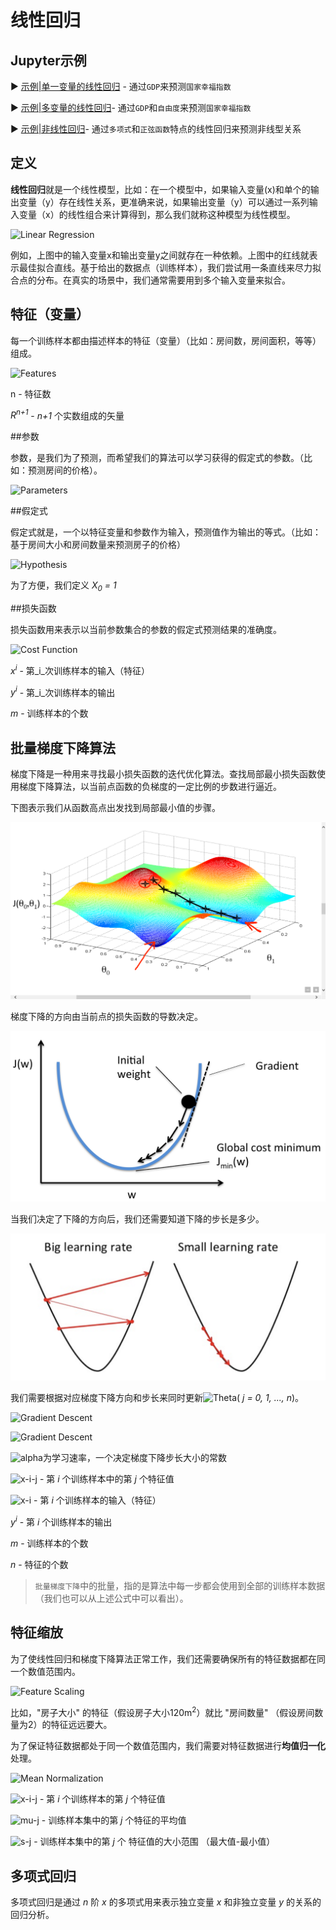 #  线性回归

## Jupyter示例

▶️ [示例|单一变量的线性回归]() - 通过`GDP`来预测`国家幸福指数`

▶️ [示例|多变量的线性回归]()- 通过`GDP`和`自由度`来预测`国家幸福指数`

▶️ [示例|非线性回归]()- 通过`多项式`和`正弦函数`特点的线性回归来预测非线型关系

##  定义

**线性回归**就是一个线性模型，比如：在一个模型中，如果输入变量(x)和单个的输出变量（y）存在线性关系，更准确来说，如果输出变量（y）可以通过一系列输入变量（x）的线性组合来计算得到，那么我们就称这种模型为线性模型。

![Linear Regression](https://upload.wikimedia.org/wikipedia/commons/3/3a/Linear_regression.svg)

例如，上图中的输入变量x和输出变量y之间就存在一种依赖。上图中的红线就表示最佳拟合直线。基于给出的数据点（训练样本），我们尝试用一条直线来尽力拟合点的分布。在真实的场景中，我们通常需要用到多个输入变量来拟合。

## 特征（变量）

每一个训练样本都由描述样本的特征（变量）（比如：房间数，房间面积，等等）组成。

![Features](../../images/linear_regression/features.svg)

n - 特征数

_R<sup>n+1</sup>_ - _n+1_ 个实数组成的矢量

##参数

参数，是我们为了预测，而希望我们的算法可以学习获得的假定式的参数。（比如：预测房间的价格）。

![Parameters](../../images/linear_regression/parameters.svg)

##假定式

假定式就是，一个以特征变量和参数作为输入，预测值作为输出的等式。（比如：基于房间大小和房间数量来预测房子的价格）

![Hypothesis](../../images/linear_regression/hypothesis.svg)

为了方便，我们定义 _X<sub>0</sub> = 1_

##损失函数

损失函数用来表示以当前参数集合的参数的假定式预测结果的准确度。

![Cost Function](../../images/linear_regression/cost-function.svg)

_x<sup>i</sup>_  -  第_i_次训练样本的输入（特征）

_y<sup>i</sup>_  - 第_i_次训练样本的输出

_m_ - 训练样本的个数

## 批量梯度下降算法

梯度下降是一种用来寻找最小损失函数的迭代优化算法。查找局部最小损失函数使用梯度下降算法，以当前点函数的负梯度的一定比例的步数进行逼近。

下图表示我们从函数高点出发找到局部最小值的步骤。

![Gradient Descent](../../images/linear_regression/batch-gradient-1.png)

梯度下降的方向由当前点的损失函数的导数决定。

![Gradient Descent](../../images/linear_regression/batch-gradient-2.png)

当我们决定了下降的方向后，我们还需要知道下降的步长是多少。

![Gradient Descent](../../images/linear_regression/batch-gradient-3.png)

我们需要根据对应梯度下降方向和步长来同时更新![Theta](../../images/linear_regression/theta-j.svg)( _j = 0, 1, ..., n_)。

![Gradient Descent](../../images/linear_regression/gradient-descent-1.svg)

![Gradient Descent](../../images/linear_regression/gradient-descent-2.svg)

![alpha](../../images/linear_regression/alpha.svg)为学习速率，一个决定梯度下降步长大小的常数

![x-i-j](../../images/linear_regression/x-i-j.svg) - 第 _i_ 个训练样本中的第 _j_ 个特征值

![x-i](../../images/linear_regression/x-i.svg) - 第 _i_ 个训练样本的输入（特征）

 _y<sup>i</sup>_    - 第 _i_  个训练样本的输出

_m_    - 训练样本的个数 

_n_     - 特征的个数

> `批量梯度下降`中的批量，指的是算法中每一步都会使用到全部的训练样本数据（我们也可以从上述公式中可以看出）。

## 特征缩放

为了使线性回归和梯度下降算法正常工作，我们还需要确保所有的特征数据都在同一个数值范围内。

![Feature Scaling](../../images/linear_regression/feature-scaling.svg)

比如，"房子大小" 的特征（假设房子大小120m<sup>2</sup>）就比 "房间数量" （假设房间数量为2）的特征远远要大。

为了保证特征数据都处于同一个数值范围内，我们需要对特征数据进行**均值归一化**处理。

![Mean Normalization](../../images/linear_regression/mean-normalization.svg)

![x-i-j](../../images/linear_regression/x-i-j.svg) - 第 _i_ 个训练样本的第 _j_  个特征值

![mu-j](../../images/linear_regression/mu-j.svg)  - 训练样本集中的第 _j_ 个特征的平均值

 ![s-j](../../images/linear_regression/s-j.svg)  - 训练样本集中的第 _j_ 个 特征值的大小范围 （最大值-最小值）

## 多项式回归

多项式回归是通过 _n_ 阶 _x_ 的多项式用来表示独立变量 _x_ 和非独立变量 _y_ 的关系的回归分析。 